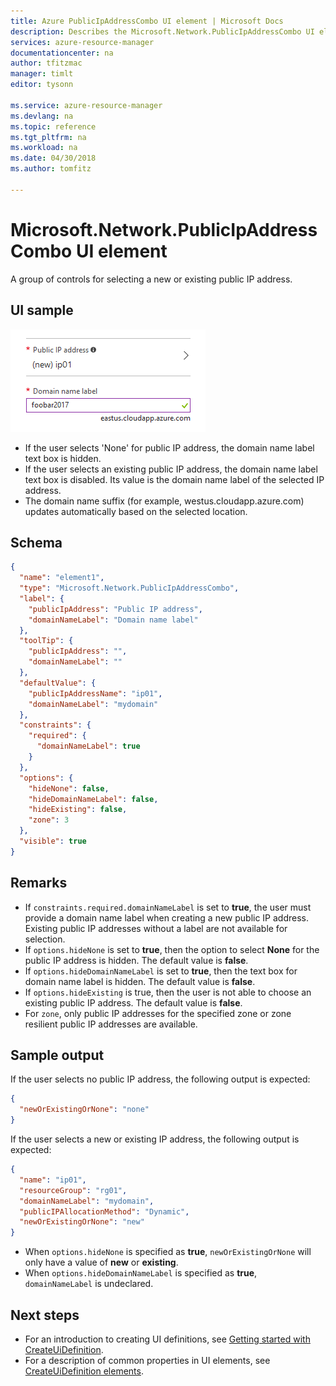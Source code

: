 ```yaml
---
title: Azure PublicIpAddressCombo UI element | Microsoft Docs
description: Describes the Microsoft.Network.PublicIpAddressCombo UI element for Azure portal.
services: azure-resource-manager
documentationcenter: na
author: tfitzmac
manager: timlt
editor: tysonn

ms.service: azure-resource-manager
ms.devlang: na
ms.topic: reference
ms.tgt_pltfrm: na
ms.workload: na
ms.date: 04/30/2018
ms.author: tomfitz

---
```

# Microsoft.Network.PublicIpAddressCombo UI element
A group of controls for selecting a new or existing public IP address.

## UI sample
![Microsoft.Network.PublicIpAddressCombo](./media/managed-application-elements/microsoft.network.publicipaddresscombo.png)

- If the user selects 'None' for public IP address, the domain name label text box is hidden.
- If the user selects an existing public IP address, the domain name label text box is disabled. Its value is the domain name label of the selected IP address.
- The domain name suffix (for example, westus.cloudapp.azure.com) updates
automatically based on the selected location.

## Schema
```json
{
  "name": "element1",
  "type": "Microsoft.Network.PublicIpAddressCombo",
  "label": {
    "publicIpAddress": "Public IP address",
    "domainNameLabel": "Domain name label"
  },
  "toolTip": {
    "publicIpAddress": "",
    "domainNameLabel": ""
  },
  "defaultValue": {
    "publicIpAddressName": "ip01",
    "domainNameLabel": "mydomain"
  },
  "constraints": {
    "required": {
      "domainNameLabel": true
    }
  },
  "options": {
    "hideNone": false,
    "hideDomainNameLabel": false,
    "hideExisting": false,
    "zone": 3
  },
  "visible": true
}
```

## Remarks
- If `constraints.required.domainNameLabel` is set to **true**, the user must provide a domain name label when creating a new public IP address. Existing public IP addresses without a label are not available for selection.
- If `options.hideNone` is set to **true**, then the option to select **None** for
the public IP address is hidden. The default value is **false**.
- If `options.hideDomainNameLabel` is set to **true**, then the text box for
domain name label is hidden. The default value is **false**.
- If `options.hideExisting` is true, then the user is not able to choose an
existing public IP address. The default value is **false**.
- For `zone`, only public IP addresses for the specified zone or zone resilient public IP addresses are available.

## Sample output
If the user selects no public IP address, the following output is expected:
```json
{
  "newOrExistingOrNone": "none"
}
```

If the user selects a new or existing IP address, the following output is expected:
```json
{
  "name": "ip01",
  "resourceGroup": "rg01",
  "domainNameLabel": "mydomain",
  "publicIPAllocationMethod": "Dynamic",
  "newOrExistingOrNone": "new"
}
```
- When `options.hideNone` is specified as **true**, `newOrExistingOrNone` will only have a value of **new** or **existing**.
- When `options.hideDomainNameLabel` is specified as **true**, `domainNameLabel` is undeclared.

## Next steps
* For an introduction to creating UI definitions, see [Getting started with CreateUiDefinition](create-uidefinition-overview.md).
* For a description of common properties in UI elements, see [CreateUiDefinition elements](create-uidefinition-elements.md).
